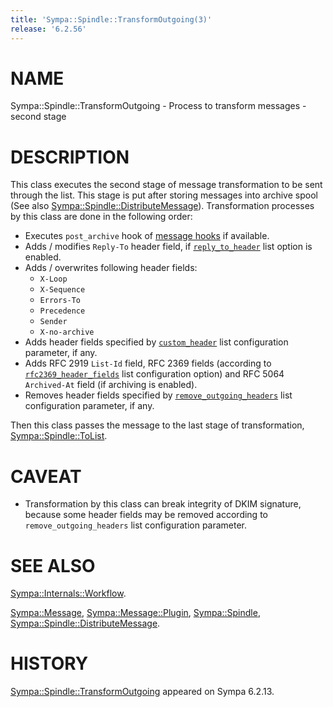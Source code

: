 ```yaml
---
title: 'Sympa::Spindle::TransformOutgoing(3)'
release: '6.2.56'
---
```


# NAME

Sympa::Spindle::TransformOutgoing -
Process to transform messages - second stage

# DESCRIPTION

This class executes the second stage of message transformation to be sent
through the list. This stage is put after storing messages into archive
spool (See also [Sympa::Spindle::DistributeMessage](./Sympa-Spindle-DistributeMessage.3.md)).
Transformation processes by this class are done in the following order:

- Executes `post_archive` hook of [message hooks](./Sympa-Message-Plugin.3.md)
if available.
- Adds / modifies `Reply-To` header field,
if [`reply_to_header`](./list_config.5.md#reply_to_header) list option is
enabled.
- Adds / overwrites following header fields:
    - `X-Loop`
    - `X-Sequence`
    - `Errors-To`
    - `Precedence`
    - `Sender`
    - `X-no-archive`
- Adds header fields specified by
[`custom_header`](./list_config.5.md#custom_header) list configuration parameter,
if any.
- Adds RFC 2919 `List-Id` field,
RFC 2369 fields (according to
[`rfc2369_header_fields`](./list_config.5.md#rfc2369_header_fields) list
configuration option) and RFC 5064 `Archived-At` field (if archiving is
enabled).
- Removes header fields specified by
[`remove_outgoing_headers`](./list_config.5.md#remove_outgoing_headers)
list configuration parameter, if any.

Then this class passes the message to the last stage of transformation,
[Sympa::Spindle::ToList](./Sympa-Spindle-ToList.3.md).

# CAVEAT

- Transformation by this class can break integrity of DKIM signature,
because some header fields may be removed according to
`remove_outgoing_headers` list configuration parameter.

# SEE ALSO

[Sympa::Internals::Workflow](./Sympa-Internals-Workflow.3.md).

[Sympa::Message](./Sympa-Message.3.md),
[Sympa::Message::Plugin](./Sympa-Message-Plugin.3.md),
[Sympa::Spindle](./Sympa-Spindle.3.md),
[Sympa::Spindle::DistributeMessage](./Sympa-Spindle-DistributeMessage.3.md).

# HISTORY

[Sympa::Spindle::TransformOutgoing](./Sympa-Spindle-TransformOutgoing.3.md) appeared on Sympa 6.2.13.
